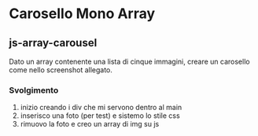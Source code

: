 Carosello Mono Array
===

## js-array-carousel

Dato un array contenente una lista di cinque immagini, creare un carosello come nello screenshot allegato.

### Svolgimento

1. inizio creando i div che mi servono dentro al main
1. inserisco una foto (per test) e sistemo lo stile css
1. rimuovo la foto e creo un array di img su js
